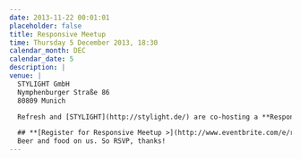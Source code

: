 ```yaml
---
date: 2013-11-22 00:01:01
placeholder: false
title: Responsive Meetup
time: Thursday 5 December 2013, 18:30
calendar_month: DEC
calendar_date: 5
description: |
venue: |
  STYLIGHT GmbH  
  Nymphenburger Straße 86  
  80809 Munich  

  Refresh and [STYLIGHT](http://stylight.de/) are co-hosting a **Responsive Design Meetup**. Join other designers, developers and product people for short talks on responsive design. The [Munich Open Device Lab](http://odl.werkraum25.de/) will have various mobile devices for you to view your websites on. Free entry.

  ## **[Register for Responsive Meetup >](http://www.eventbrite.com/e/refresh-munich-responsive-meetup-tickets-9318434689)**  
  Beer and food on us. So RSVP, thanks!
---
```

